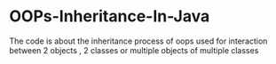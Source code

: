 # OOPs-Inheritance-In-Java
The code is about the inheritance process of oops used for interaction between  2 objects , 2 classes or multiple objects of multiple classes
